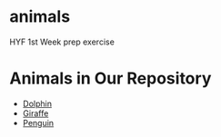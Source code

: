# animals
HYF 1st Week prep exercise

# Animals in Our Repository

- [Dolphin](dolphin.md)
- [Giraffe](giraffe.md)
- [Penguin](penguin.md)